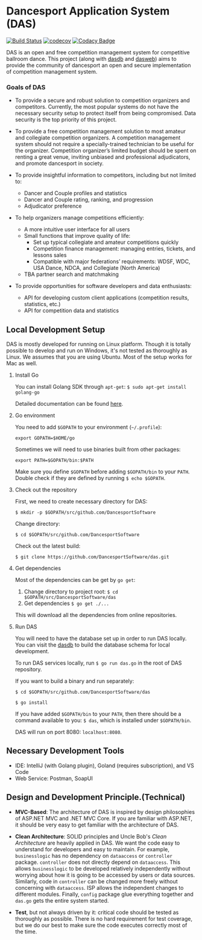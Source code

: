 # Dancesport Application System (DAS)

[![Build Status](https://travis-ci.org/DancesportSoftware/das.svg?branch=development)](https://travis-ci.org/DancesportSoftware/das)
[![codecov](https://codecov.io/gh/DancesportSoftware/das/branch/development/graph/badge.svg)](https://codecov.io/gh/DancesportSoftware/das)
[![Codacy Badge](https://api.codacy.com/project/badge/Grade/76bb2da0aa0e4a2486365500d3f93e8f)](https://www.codacy.com/app/DancesportSoftware/das_2?utm_source=github.com&amp;utm_medium=referral&amp;utm_content=DancesportSoftware/das&amp;utm_campaign=Badge_Grade)

DAS is an open and free competition management system for competitive ballroom
dance. This project (along with [dasdb](https://github.com/DancesportSoftware/dasdb) and 
[dasweb](https://github.com/DancesportSoftware/dasweb)) aims to provide the community of
dancesport an open and secure implementation of competition management system.

### Goals of DAS ###
* To provide a secure and robust solution to competition organizers and competitors. Currently, the most popular systems do not have the necessary security setup to protect itself from being compromised. Data security is the top priority of this project.

* To provide a free competition management solution to most amateur and collegiate competition organizers. A competition management system should not require a specially-trained technician to be useful for the organizer. Competition organizer’s limited budget should be spent on renting a great venue, inviting unbiased and professional adjudicators, and promote dancesport in society.

* To provide insightful information to competitors, including but not limited to:
  * Dancer and Couple profiles and statistics
  * Dancer and Couple rating, ranking, and progression
  * Adjudicator preference
  
* To help organizers manage competitions efficiently:
  * A more intuitive user interface for all users
  * Small functions that improve quality of life:
    * Set up typical collegiate and amateur competitions quickly
    * Competition finance management: managing entries, tickets, and lessons sales
    * Compatible with major federations’ requirements: WDSF, WDC, USA Dance, NDCA, and Collegiate (North America)
  * TBA partner search and matchmaking

* To provide opportunities for software developers and data enthusiasts:
  * API for developing custom client applications (competition results, statistics, etc.)
  * API for competition data and statistics

## Local Development Setup
DAS is mostly developed for running on Linux platform. Though
it is totally possible to develop and run on Windows, it's not tested
as thoroughly as Linux. We assumes that you are using Ubuntu. Most of
the setup works for Mac as well.

1. Install Go

   You can install Golang SDK through `apt-get`: `$ sudo apt-get install golang-go`
   
   Detailed documentation can be found [here](https://github.com/golang/go/wiki/Ubuntu).
   
2. Go environment

   You need to add `$GOPATH` to your environment (`~/.profile`): 
   
   `export GOPATH=$HOME/go`
   
   Sometimes we will need to use binaries built from other packages:
   
   `export PATH=$GOPATH/bin:$PATH`
   
   Make sure you define `$GOPATH` before adding `$GOPATH/bin` to your `PATH`. Double check
   if they are defined by running `$ echo $GOPATH`.
   
3. Check out the repository

   First, we need to create necessary directory for DAS:
   
   `$ mkdir -p $GOPATH/src/github.com/DancesportSoftware`
   
   Change directory:

   `$ cd $GOPATH/src/github.com/DancesportSoftware`
   
   Check out the latest build:
   
   `$ git clone https://github.com/DancesportSoftware/das.git`
   
4. Get dependencies

   Most of the dependencies can be get by `go get`:
   1. Change directory to project root: `$ cd $GOPATH/src/DancesportSoftware/das`
   2. Get dependencies `$ go get ./...`
   
   This will download all the dependencies from online repositories.
   
5. Run DAS

   You will need to have the database set up in order to run DAS locally. You can
   visit the [dasdb](https://github.com/DancesportSoftware/dasdb) to build the database schema
   for local development.
   
   To run DAS services locally, run `$ go run das.go` in the root of DAS repository.
   
   If you want to build a binary and run separately:
   
   `$ cd $GOPATH/src/github.com/DancesportSoftware/das`
   
   `$ go install`
   
   If you have added `$GOPATH/bin` to your `PATH`, then there should be a command available
   to you: `$ das`, which is installed under `$GOPATH/bin`.
   
   DAS will run on port 8080: `localhost:8080`.
   
## Necessary Development Tools
* IDE: IntelliJ (with Golang plugin), Goland (requires subscription), and VS Code
* Web Service: Postman, SoapUI

## Design and Development Principle.(Technical)

* **MVC-Based**: The architecture of DAS is inspired by design philosophies of ASP.NET MVC and .NET MVC Core.
If you are familiar with ASP.NET, it should be very easy to get familiar with the architecture of DAS.

* **Clean Architecture**: SOLID principles and Uncle Bob's *Clean Architecture* are heavily applied in DAS. We want the code easy to understand
for developers and easy to maintain. For example, `businesslogic` has no dependency on `dataaccess` or `controller` package. 
`controller` does not directly depend on `dataaccess`. This allows `businesslogic` to be developed
relatively independently without worrying about how it is going to be accessed by users or 
data sources. Similarly, code in `controller` can be changed more freely without concerning with
`dataaccess`. ISP allows the independent changes to different modules. Finally, `config` package
glue everything together and `das.go` gets the entire system started.

* **Test**, but not always driven by it: critical code should be tested as thoroughly as possible. There is
no hard requirement for test coverage, but we do our best to make sure the code executes correctly most of 
the time.